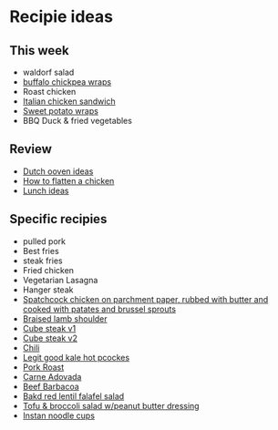 # Recipie ideas

## This week

- waldorf salad
- [buffalo chickpea wraps](https://minimalistbaker.com/spicy-buffalo-chickpea-wraps/)
- Roast chicken
- [Italian chicken sandwich](https://www.thekitchn.com/recipe-italian-chicken-salad-sandwiches-80069)
- [Sweet potato wraps](https://www.thekitchn.com/recipe-roasted-sweet-potato-wraps-with-caramelized-onions-and-pesto-167367)
- BBQ Duck & fried vegetables

## Review

- [Dutch ooven ideas](https://www.thekitchn.com/use-your-dutch-oven-20-dinner-recipes-to-make-right-now-240183)
- [How to flatten a chicken](https://recipesorreservations.com/2012/08/06/how-to-split-and-flatten-a-chicken-for-grilling/)
- [Lunch ideas](https://www.thekitchn.com/how-to-only-eat-a-bunch-snacks-for-lunch-260407)

## Specific recipies

- pulled pork
- Best fries
- steak fries
- Fried chicken
- Vegetarian Lasagna
- Hanger steak
- [Spatchcock chicken on parchment paper, rubbed with butter and cooked with patates and brussel sprouts](https://natashaskitchen.com/spatchcock-chicken-recipe-video/)
- [Braised lamb shoulder](https://www.seriouseats.com/recipes/2018/02/braised-lamb-shoulder-with-dried-chiles-and-dates.html)
- [Cube steak v1](https://www.seriouseats.com/recipes/2010/11/cube-steak-a-la-salisbury-recipe.html)
- [Cube steak v2](https://spicysouthernkitchen.com/cubed-steak-with-onion-gravy/)
- [Chili](https://www.seriouseats.com/recipes/2010/01/the-best-chili-recipe.html)
- [Legit good kale hot pcockes](https://www.thekitchn.com/recipe-spiced-lentil-sweet-potato-and-kale-whole-wheat-pockets-181100)
- [Pork Roast](https://www.seriouseats.com/recipes/2010/08/healthy-delicious-pork-roast-en-cocotte-with-apples-shallots-recipe.html)
- [Carne Adovada](https://www.seriouseats.com/2012/12/the-food-lab-how-to-make-carne-adovada-chili-braised-pork.html)
- [Beef Barbacoa](https://www.seriouseats.com/2012/04/better-than-chipotles-beef-barbacoa-tacos.html)
- [Bakd red lentil falafel salad](https://www.thekitchn.com/recipe-baked-red-lentil-falafel-salad-recipes-from-the-kitchn-201268)
- [Tofu & broccoli salad w/peanut butter dressing](https://www.thekitchn.com/recipe-peanut-butter-broccoli-and-tofu-salad-232445)
- [Instan noodle cups](https://www.thekitchn.com/how-to-make-diy-instant-noodle-cups-222560#_)

